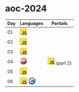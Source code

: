 # aoc-2024

|Day|Languages|Partials|
|---|---|---|
|01|![js](../images/js.png)||
|02|![js](../images/js.png)||
|03|![js](../images/js.png)||
|04|![prolog](../images/prolog.png)|![js](../images/js.png) (part 2)|
|05|![js](../images/js.png)||
|06|![js](../images/js.png) ![cpp](../images/cpp.png)||
